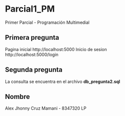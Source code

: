 # Parcial1_PM
Primer Parcial - Programación Multimedial

## Primera pregunta
Pagina inicial
http://localhost:5000
Inicio de sesion 
http://localhost:5000/login

## Segunda pregunta
La consulta se encuentra en el archivo **db_pregunta2.sql**

## Nombre
Alex Jhonny Cruz Mamani - 8347320 LP